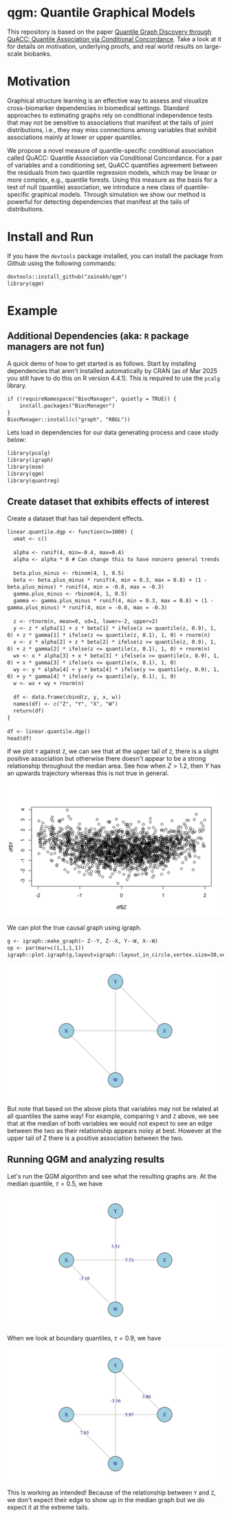 # qgm: Quantile Graphical Models
This repository is based on the paper [Quantile Graph Discovery through QuACC: Quantile Association via Conditional Concordance](https://arxiv.org/abs/2411.17033). Take a look at it for details on motivation, underlying proofs, and real world results on large-scale biobanks.

# Motivation

Graphical structure learning is an effective way to assess and visualize cross-biomarker dependencies in biomedical settings. Standard approaches to estimating graphs rely on conditional independence tests that may not be sensitive to associations that manifest at the tails of joint distributions, i.e., they may miss connections among variables that exhibit associations mainly at lower or upper quantiles. 

We propose a novel measure of quantile-specific conditional association called QuACC: Quantile Association via Conditional Concordance. For a pair of variables and a conditioning set, QuACC quantifies agreement between the residuals from two quantile regression models, which may be linear or more complex, e.g., quantile forests. Using this measure as the basis for a test of null (quantile) association, we introduce a new class of quantile-specific graphical models. Through simulation we show our method is powerful for detecting dependencies that manifest at the tails of distributions. 


# Install and Run
If you have the `devtools` package installed, you can install the package from Github using the following commands:
```
devtools::install_github("zainakh/qgm")
library(qgm)
```

# Example

## Additional Dependencies (aka: `R` package managers are not fun) 
A quick demo of how to get started is as follows. Start by installing dependencies that aren't installed automatically by CRAN (as of Mar 2025 you still have to do this on R version 4.4.1). This is required to use the `pcalg` library.

```
if (!requireNamespace("BiocManager", quietly = TRUE)) {
    install.packages("BiocManager")
}
BiocManager::install(c("graph", "RBGL"))

```

Lets load in dependencies for our data generating process and case study below:
 ```
library(pcalg)
library(igraph)
library(msm)
library(qgm)
library(quantreg)
```
## Create dataset that exhibits effects of interest
Create a dataset that has tail dependent effects.  
```
linear.quantile.dgp <- function(n=1000) {
  umat <- c()

  alpha <- runif(4, min=-0.4, max=0.4)
  alpha <- alpha * 0 # Can change this to have nonzero general trends

  beta.plus_minus <- rbinom(4, 1, 0.5)
  beta <- beta.plus_minus * runif(4, min = 0.3, max = 0.8) + (1 - beta.plus_minus) * runif(4, min = -0.8, max = -0.3)
  gamma.plus_minus <- rbinom(4, 1, 0.5)
  gamma <- gamma.plus_minus * runif(4, min = 0.3, max = 0.8) + (1 - gamma.plus_minus) * runif(4, min = -0.8, max = -0.3)

  z <- rtnorm(n, mean=0, sd=1, lower=-2, upper=2)
  y <- z * alpha[1] + z * beta[1] * ifelse(z >= quantile(z, 0.9), 1, 0) + z * gamma[1] * ifelse(z <= quantile(z, 0.1), 1, 0) + rnorm(n)
  x <- z * alpha[2] + z * beta[2] * ifelse(z >= quantile(z, 0.9), 1, 0) + z * gamma[2] * ifelse(z <= quantile(z, 0.1), 1, 0) + rnorm(n)
  wx <- x * alpha[3] + x * beta[3] * ifelse(x >= quantile(x, 0.9), 1, 0) + x * gamma[3] * ifelse(x <= quantile(x, 0.1), 1, 0)
  wy <- y * alpha[4] + y * beta[4] * ifelse(y >= quantile(y, 0.9), 1, 0) + y * gamma[4] * ifelse(y <= quantile(y, 0.1), 1, 0)
  w <- wx + wy + rnorm(n)

  df <- data.frame(cbind(z, y, x, w))
  names(df) <- c("Z", "Y", "X", "W")
  return(df)
}

df <- linear.quantile.dgp()
head(df)
 ```
 
 If we plot `Y` against `Z`, we can see that at the upper tail of `Z`, there is a slight positive association but otherwise there doesn't appear to be a strong relationship throughout the median area. See how when $Z > 1.2$, then $Y$ has an upwards trajectory whereas this is not true in general.
 
 ![Y plotted against Z!](/demo/dgp-association.png "Example of DGP associations.")

We can plot the true causal graph using igraph. 

 ```
g <- igraph::make_graph(~ Z--Y, Z--X, Y--W, X--W)
op <- par(mar=c(1,1,1,1))
igraph::plot.igraph(g,layout=igraph::layout_in_circle,vertex.size=30,vertex.color="lightblue")
 ```
  ![DGP Graph!](/demo/dgp.png "Data generating process.")
 
 
But note that based on the above plots that variables may not be related at all quantiles the same way! For example, comparing `Y` and `Z` above, we see that at the median of both variables we would not expect to see an edge between the two as their relationship appears noisy at best. However at the upper tail of Z there is a positive association between the two. 


## Running QGM and analyzing results
Let's run the QGM algorithm and see what the resulting graphs are. At the median quantile, $\tau = 0.5$, we have

 ![QGM at median!](/demo/qgm-median.png "QGM at the median.")

When we look at boundary quantiles, $\tau = 0.9$, we have

 ![QGM at upper tails!](/demo/qgm-upper.png "QGM at the upper tail.")

This is working as intended! Because of the relationship between `Y` and `Z`, we don't expect their edge to show up in the median graph but we do expect it at the extreme tails.
 
 
 
 
 
 
 
 
